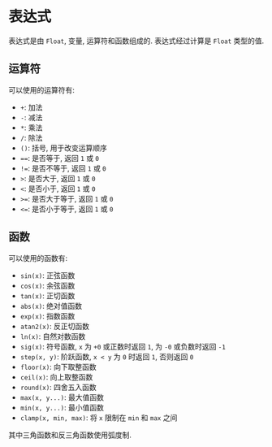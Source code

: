 # 表达式

表达式是由 `Float`, 变量, 运算符和函数组成的. 表达式经过计算是 `Float` 类型的值. 

## 运算符

可以使用的运算符有: 
- `+`: 加法
- `-`: 减法
- `*`: 乘法
- `/`: 除法
- `()`: 括号, 用于改变运算顺序
- `==`: 是否等于, 返回 `1` 或 `0`
- `!=`: 是否不等于, 返回 `1` 或 `0`
- `>`: 是否大于, 返回 `1` 或 `0`
- `<`: 是否小于, 返回 `1` 或 `0`
- `>=`: 是否大于等于, 返回 `1` 或 `0`
- `<=`: 是否小于等于, 返回 `1` 或 `0`

## 函数

可以使用的函数有: 
- `sin(x)`: 正弦函数
- `cos(x)`: 余弦函数
- `tan(x)`: 正切函数
- `abs(x)`: 绝对值函数
- `exp(x)`: 指数函数
- `atan2(x)`: 反正切函数
- `ln(x)`: 自然对数函数
- `sig(x)`: 符号函数, `x` 为 `+0` 或正数时返回 `1`, 为 `-0` 或负数时返回 `-1`
- `step(x, y)`: 阶跃函数, `x < y` 为 `0` 时返回 `1`, 否则返回 `0`
- `floor(x)`: 向下取整函数
- `ceil(x)`: 向上取整函数 
- `round(x)`: 四舍五入函数
- `max(x, y...)`: 最大值函数
- `min(x, y...)`: 最小值函数
- `clamp(x, min, max)`: 将 `x` 限制在 `min` 和 `max` 之间

其中三角函数和反三角函数使用弧度制. 
